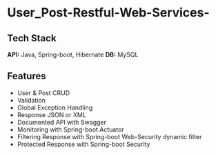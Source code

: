 # User_Post-Restful-Web-Services-

## Tech Stack

**API:** Java, Spring-boot, Hibernate
**DB:** MySQL


## Features

- User & Post CRUD
- Validation
- Global Exception Handling
- Response JSON or XML
- Documented API with Swagger
- Monitoring with Spring-boot Actuator
- Filtering Response with Spring-boot Web-Security dynamic filter
- Protected Response with Spring-boot Security